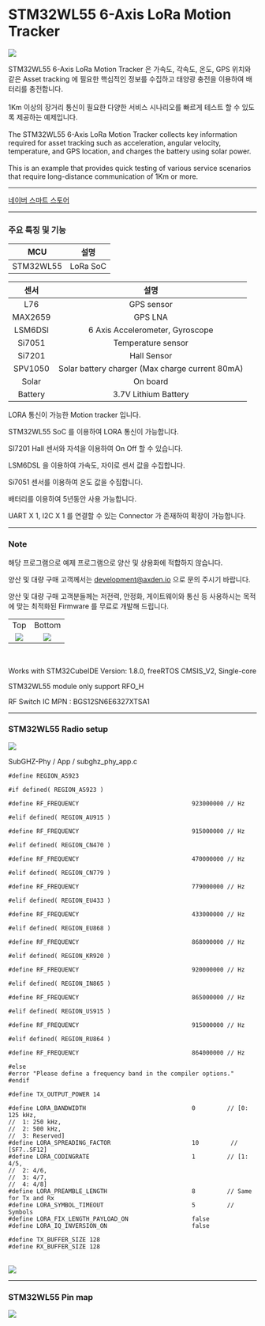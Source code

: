 
# STM32WL55 6-Axis LoRa Motion Tracker

<img src="./asset/axden_stm32wl55_lora_motion_tracker.jpeg">
<br>

STM32WL55 6-Axis LoRa Motion Tracker 은 가속도, 각속도, 온도, GPS 위치와 같은 Asset tracking 에 필요한 핵심적인 정보를 수집하고 태양광 충전을 이용하여 배터리를 충전합니다.
<br>
<br>
1Km 이상의 장거리 통신이 필요한 다양한 서비스 시나리오를 빠르게 테스트 할 수 있도록 제공하는 예제입니다.
<br>
<br>
The STM32WL55 6-Axis LoRa Motion Tracker collects key information required for asset tracking such as acceleration, angular velocity, temperature, and GPS location, and charges the battery using solar power.
<br>
<br>
This is an example that provides quick testing of various service scenarios that require long-distance communication of 1Km or more.
<br>

-----------------------

[네이버 스마트 스토어](https://smartstore.naver.com/axden)
<br>

-----------------------

### 주요 특징 및 기능

MCU | 설명
:-------------------------:|:-------------------------:
STM32WL55 | LoRa SoC

센서 | 설명
:-------------------------:|:-------------------------:
L76 | GPS sensor
MAX2659 | GPS LNA
LSM6DSl | 6 Axis Accelerometer, Gyroscope
Si7051 | Temperature sensor
Si7201 | Hall Sensor
SPV1050 | Solar battery charger (Max charge current 80mA)
Solar | On board
Battery | 3.7V Lithium Battery


LORA 통신이 가능한 Motion tracker 입니다.
<br>

STM32WL55 SoC 를 이용하여 LORA 통신이 가능합니다.
<br>

SI7201 Hall 센서와 자석을 이용하여 On Off 할 수 있습니다.
<br>

LSM6DSL 을 이용하여 가속도, 자이로 센서 값을 수집합니다.
<br>

Si7051 센서를 이용하여 온도 값을 수집합니다.
<br>

배터리를 이용하여 5년동안 사용 가능합니다.
<br>

UART X 1, I2C X 1 를 연결할 수 있는 Connector 가 존재하여 확장이 가능합니다.
<br>

-----------------------

### Note

해당 프로그램으로 예제 프로그램으로 양산 및 상용화에 적합하지 않습니다.
<br>

양산 및 대량 구매 고객께서는 development@axden.io 으로 문의 주시기 바랍니다.
<br>

양산 및 대량 구매 고객분들께는 저전력, 안정화, 게이트웨이와 통신 등 사용하시는 목적에 맞는 최적화된 Firmware 를 무료로 개발해 드립니다.
<br>

<table>
  <tr align="center">
    <td>Top</td>
    <td>Bottom</td>
  </tr>
  <tr align="center">
    <td><img src="./asset/axden_stm32wl55_lora_top.jpeg"></td>
    <td><img src="./asset/axden_stm32wl55_lora_bottom.jpeg"></td>
  </tr>
</table>
<br>

Works with STM32CubeIDE Version: 1.8.0, freeRTOS CMSIS_V2, Single-core
<br>

STM32WL55 module only support RFO_H
<br>

RF Switch IC MPN : BGS12SN6E6327XTSA1
<br>


-----------------------

### STM32WL55 Radio setup

<img src="./asset/Radio_setup_path.png">
<br>

SubGHZ-Phy / App / subghz_phy_app.c

```
#define REGION_AS923

#if defined( REGION_AS923 )

#define RF_FREQUENCY                                923000000 // Hz

#elif defined( REGION_AU915 )

#define RF_FREQUENCY                                915000000 // Hz

#elif defined( REGION_CN470 )

#define RF_FREQUENCY                                470000000 // Hz

#elif defined( REGION_CN779 )

#define RF_FREQUENCY                                779000000 // Hz

#elif defined( REGION_EU433 )

#define RF_FREQUENCY                                433000000 // Hz

#elif defined( REGION_EU868 )

#define RF_FREQUENCY                                868000000 // Hz

#elif defined( REGION_KR920 )

#define RF_FREQUENCY                                920000000 // Hz

#elif defined( REGION_IN865 )

#define RF_FREQUENCY                                865000000 // Hz

#elif defined( REGION_US915 )

#define RF_FREQUENCY                                915000000 // Hz

#elif defined( REGION_RU864 )

#define RF_FREQUENCY                                864000000 // Hz

#else
#error "Please define a frequency band in the compiler options."
#endif

#define TX_OUTPUT_POWER 14

#define LORA_BANDWIDTH                              0         // [0: 125 kHz,
//  1: 250 kHz,
//  2: 500 kHz,
//  3: Reserved]
#define LORA_SPREADING_FACTOR                       10         // [SF7..SF12]
#define LORA_CODINGRATE                             1         // [1: 4/5,
//  2: 4/6,
//  3: 4/7,
//  4: 4/8]
#define LORA_PREAMBLE_LENGTH                        8         // Same for Tx and Rx
#define LORA_SYMBOL_TIMEOUT                         5         // Symbols
#define LORA_FIX_LENGTH_PAYLOAD_ON                  false
#define LORA_IQ_INVERSION_ON                        false

#define TX_BUFFER_SIZE 128
#define RX_BUFFER_SIZE 128

```
<br>

<img src="./asset/Radio_setup.png">
<br>

-------------------------

### STM32WL55 Pin map

<img src="./asset/motion_tracker_stm32wl55_pinmap.png">
